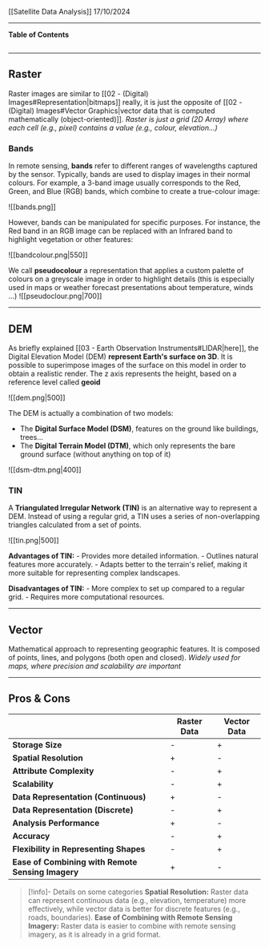 [[Satellite Data Analysis]]
17/10/2024
****
**Table of Contents**
```table-of-contents
```

****
## Raster

Raster images are similar to [[02 - (Digital) Images#Representation|bitmaps]] really, it is just the opposite of [[02 - (Digital) Images#Vector Graphics|vector data that is computed mathematically (object-oriented)]].
	*Raster is just a grid (2D Array) where each cell (e.g., pixel) contains a value (e.g., colour, elevation...)*

### Bands

In remote sensing, **bands** refer to different ranges of wavelengths captured by the sensor. 
Typically, bands are used to display images in their normal colours. For example, a 3-band image usually corresponds to the Red, Green, and Blue (RGB) bands, which combine to create a true-colour image:

![[bands.png]]

However, bands can be manipulated for specific purposes. For instance, the Red band in an RGB image can be replaced with an Infrared band to highlight vegetation or other features:

![[bandcolour.png|550]]


We call **pseudocolour** a representation that applies a custom palette of colours on a greyscale image in order to highlight details (this is especially used in maps or weather forecast presentations about temperature, winds ...)
![[pseudoclour.png|700]]


****
## DEM

As briefly explained [[03 - Earth Observation Instruments#LIDAR|here]], the Digital Elevation Model (DEM) **represent Earth's surface on 3D**. It is possible to superimpose images of the surface on this model in order to obtain a realistic render.
	The z axis represents the height, based on a reference level called **geoid**

![[dem.png|500]]

The DEM is actually a combination of two models: 
- The **Digital Surface Model (DSM)**, features on the ground like buildings, trees...
- The **Digital Terrain Model (DTM)**, which only represents the bare ground surface (without anything on top of it)

![[dsm-dtm.png|400]]

### TIN

A **Triangulated Irregular Network (TIN)** is an alternative way to represent a DEM. Instead of using a regular grid, a TIN uses a series of non-overlapping triangles calculated from a set of points.

![[tin.png|500]]

**Advantages of TIN:**
    - Provides more detailed information.
    - Outlines natural features more accurately.
    - Adapts better to the terrain's relief, making it more suitable for representing complex landscapes.
    
**Disadvantages of TIN:**
    - More complex to set up compared to a regular grid.
    - Requires more computational resources.


****
## Vector

Mathematical approach to representing geographic features. It is composed of points, lines, and polygons (both open and closed).
	*Widely used for maps, where precision and scalability are important*


****
## Pros & Cons

|                                                   | Raster Data | Vector Data |
| ------------------------------------------------- | ----------- | ----------- |
| **Storage Size**                                  | -           | +           |
| **Spatial Resolution**                            | +           | -           |
| **Attribute Complexity**                          | -           | +           |
| **Scalability**                                   | -           | +           |
| **Data Representation (Continuous)**              | +           | -           |
| **Data Representation (Discrete)**                | -           | +           |
| **Analysis Performance**                          | +           | -           |
| **Accuracy**                                      | -           | +           |
| **Flexibility in Representing Shapes**            | -           | +           |
| **Ease of Combining with Remote Sensing Imagery** | +           | -           |
> [!info]- Details on some categories
> **Spatial Resolution:** Raster data can represent continuous data (e.g., elevation, temperature) more effectively, while vector data is better for discrete features (e.g., roads, boundaries).
> **Ease of Combining with Remote Sensing Imagery:** Raster data is easier to combine with remote sensing imagery, as it is already in a grid format.
